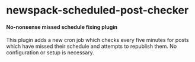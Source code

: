 # newspack-scheduled-post-checker

#### No-nonsense missed schedule fixing plugin

This plugin adds a new cron job which checks every five minutes for posts which have missed their schedule and attempts to republish them. No configuration or setup is necessary.